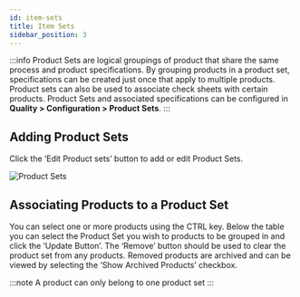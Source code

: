 ```yaml
---
id: item-sets
title: Item Sets
sidebar_position: 3
---
```

:::info
Product Sets are logical groupings of product that share the same process and product specifications. By grouping products in a product set, specifications can be created just once that apply to multiple products. Product sets can also be used to associate check sheets with certain products. Product Sets and associated specifications can be configured in **Quality > Configuration > Product Sets**.
:::

## Adding Product Sets

Click the ‘Edit Product sets’ button to add or edit Product Sets.

![Product Sets](/img/product-sets-1.png)


## Associating Products to a Product Set

You can select one or more products using the CTRL key. Below the table you can select the Product Set you wish to products to be grouped in and click the ‘Update Button’. The ‘Remove’ button should be used to clear the product set from any products. Removed products are archived and can be viewed by selecting the ‘Show Archived Products’ checkbox.

:::note
A product can only belong to one product set
:::

